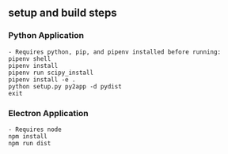 ## setup and build steps

### Python Application
    - Requires python, pip, and pipenv installed before running:
    pipenv shell
    pipenv install
    pipenv run scipy_install
    pipenv install -e .
    python setup.py py2app -d pydist
    exit

### Electron Application
    - Requires node
    npm install
    npm run dist

